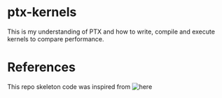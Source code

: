 # ptx-kernels
This is my understanding of PTX and how to write, compile and execute kernels to compare performance.


# References
This repo skeleton code was inspired from ![here](https://github.com/unixpickle/learn-ptx)